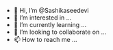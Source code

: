 - 👋 Hi, I’m @Sashikaseedevi
- 👀 I’m interested in ...
- 🌱 I’m currently learning ...
- 💞️ I’m looking to collaborate on ...
- 📫 How to reach me ...

<!---
Sashikaseedevi/Sashikaseedevi is a ✨ special ✨ repository because its `README.md` (this file) appears on your GitHub profile.
You can click the Preview link to take a look at your changes.
--->

